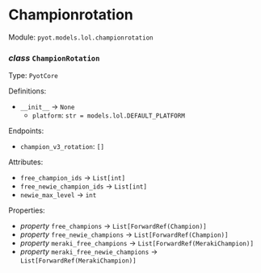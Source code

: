 # Championrotation 

Module: `pyot.models.lol.championrotation` 

### _class_ `ChampionRotation`

Type: `PyotCore` 

Definitions: 
* `__init__` -> `None` 
  * `platform`: `str = models.lol.DEFAULT_PLATFORM` 

Endpoints: 
* `champion_v3_rotation`: `[]` 

Attributes: 
* `free_champion_ids` -> `List[int]` 
* `free_newie_champion_ids` -> `List[int]` 
* `newie_max_level` -> `int` 

Properties: 
* _property_ `free_champions` -> `List[ForwardRef(Champion)]` 
* _property_ `free_newie_champions` -> `List[ForwardRef(Champion)]` 
* _property_ `meraki_free_champions` -> `List[ForwardRef(MerakiChampion)]` 
* _property_ `meraki_free_newie_champions` -> `List[ForwardRef(MerakiChampion)]` 


